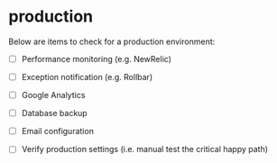 # production

Below are items to check for a production environment:

* [ ] Performance monitoring \(e.g. NewRelic\)
* [ ] Exception notification \(e.g. Rollbar\)
* [ ] Google Analytics
* [ ] Database backup
* [ ] Email configuration
* [ ] Verify production settings \(i.e. manual test the critical happy path\)

